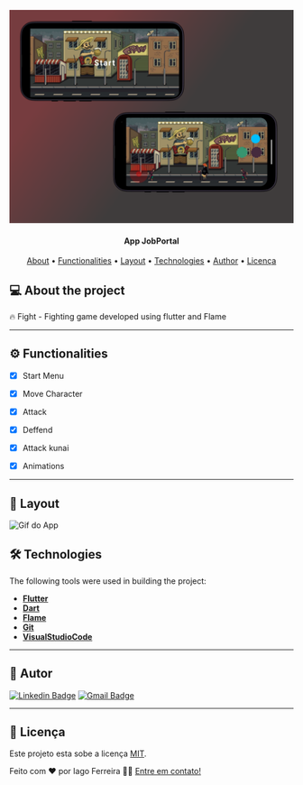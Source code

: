 
<p align="center">
    <img src="https://github.com/IagoAntunes/fightGame/blob/master/assets/github/head.png" alt="Logo" width="900">
</p>

<h4 align="center"> 
	App JobPortal
</h4>

<p align="center">
 <a href="#-About">About</a> •
 <a href="#-functionalities">Functionalities</a> •
 <a href="#-layout">Layout</a> • 
 <a href="#-technologies">Technologies</a> • 
 <a href="#-author">Author</a> • 
 <a href="#user-content--licença">Licença</a>
</p>


## 💻 About the project

:fire: Fight  - Fighting game developed using flutter and Flame

---

## ⚙️ Functionalities

- [x] Start Menu
- [x] Move Character
- [x] Attack
- [x] Deffend
- [x] Attack kunai
- [x] Animations


---

## 🎨 Layout

<a>
  <img src="https://github.com/IagoAntunes/fightGame/blob/master/assets/github/video.gif" min-width="700px" max-width="700px" width="500px" alt="Gif do App">
</a>


## 🛠 Technologies


The following tools were used in building the project:

-   **[Flutter](https://flutter.dev/)**
-   **[Dart](https://dart.dev/)**
-   **[Flame](https://flame-engine.org/)**
-   **[Git](https://git-scm.com/)**
-   **[VisualStudioCode](https://code.visualstudio.com/)**

---
## 🦸 Autor

[![Linkedin Badge](https://img.shields.io/badge/-IagoFerreira-blue?style=flat-square&logo=Linkedin&logoColor=white&link=https://www.linkedin.com/in/iagoaferreira/)](https://www.linkedin.com/in/iagoaferreira/) [![Gmail Badge](https://img.shields.io/badge/-iagoantunes.f@gmail.com-c14438?style=flat-square&logo=Gmail&logoColor=white&link=mailto:iagoantunes.f@gmail.com)](mailto:iagoantunes.f@gmail.com)

---

## 📝 Licença

Este projeto esta sobe a licença [MIT](./LICENSE).

Feito com ❤️ por Iago Ferreira 👋🏽 [Entre em contato!](https://www.linkedin.com/in/iagoaferreira/)
